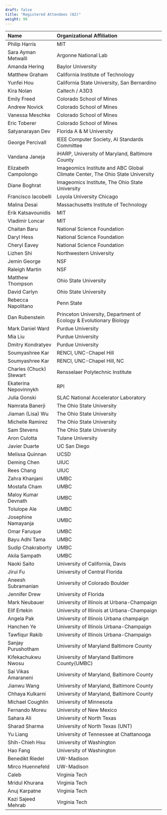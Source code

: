 ```yaml
---
draft: false
title: "Registered Attendees (82)"
weight: 90
---
```


| Name                    | Organizational Affiliation                                                    |
|:------------------------|:------------------------------------------------------------------------------|
| Philip Harris           | MIT                                                                           |
| Sara Ayman Metwalli     | Argonne National Lab                                                          |
| Amanda Hering           | Baylor University                                                             |
| Matthew Graham          | California Institute of Technology                                            |
| Yunfei Hou              | California State University, San Bernardino                                   |
| Kira Nolan              | Caltech / A3D3                                                                |
| Emily Freed             | Colorado School of Mines                                                      |
| Andrew Novick           | Colorado School of Mines                                                      |
| Vanessa Meschke         | Colorado School of Mines                                                      |
| Eric Toberer            | Colorado School of Mines                                                      |
| Satyanarayan Dev        | Florida A & M University                                                      |
| George Percivall        | IEEE Computer Society, AI Standards Committee                                 |
| Vandana Janeja          | iHARP, University of Maryland, Baltimore County                               |
| Elizabeth Campolongo    | Imageomics Institute and ABC Global Climate Center, The Ohio State University |
| Diane Boghrat           | Imageomics Institute, The Ohio State University                               |
| Francisco Iacobelli     | Loyola University Chicago                                                     |
| Malina Desai            | Massachusetts Institute of Technology                                         |
| Erik Katsavounidis      | MIT                                                                           |
| Vladimir Loncar         | MIT                                                                           |
| Chaitan Baru            | National Science Foundation                                                   |
| Daryl Hess              | National Science Foundation                                                   |
| Cheryl Eavey            | National Science Foundation                                                   |
| Lizhen Shi              | Northwestern University                                                       |
| Jemin George            | NSF                                                                           |
| Raleigh Martin          | NSF                                                                           |
| Matthew Thompson        | Ohio State University                                                         |
| David Carlyn            | Ohio State University                                                         |
| Rebecca Napolitano      | Penn State                                                                    |
| Dan Rubenstein          | Princeton University, Department of Ecology & Evolutionary Biology            |
| Mark Daniel Ward        | Purdue University                                                             |
| Mia Liu                 | Purdue University                                                             |
| Dmitry Kondratyev       | Purdue University                                                             |
| Soumyashree Kar         | RENCI, UNC-Chapel Hill                                                        |
| Soumyashree Kar         | RENCI, UNC-Chapel Hill, NC                                                    |
| Charles (Chuck) Stewart | Rensselaer Polytechnic Institute                                              |
| Ekaterina Nepovinnykh   | RPI                                                                           |
| Julia Gonski            | SLAC National Accelerator Laboratory                                          |
| Namrata Banerji         | The Ohio State University                                                     |
| Jiaman (Lisa) Wu        | The Ohio State University                                                     |
| Michelle Ramirez        | The Ohio State University                                                     |
| Sam Stevens             | The Ohio State University                                                     |
| Aron Culotta            | Tulane University                                                             |
| Javier Duarte           | UC San Diego                                                                  |
| Melissa Quinnan         | UCSD                                                                          |
| Deming Chen             | UIUC                                                                          |
| Rees Chang              | UIUC                                                                          |
| Zahra Khanjani          | UMBC                                                                          |
| Mostafa Cham            | UMBC                                                                          |
| Maloy Kumar Devnath     | UMBC                                                                          |
| Tolulope Ale            | UMBC                                                                          |
| Josephine Namayanja     | UMBC                                                                          |
| Omar Faruque            | UMBC                                                                          |
| Bayu Adhi Tama          | UMBC                                                                          |
| Sudip Chakraborty       | UMBC                                                                          |
| Akila Sampath           | UMBC                                                                          |
| Naoki Saito             | University of California, Davis                                               |
| Jirui Fu                | University of Central Florida                                                 |
| Aneesh Subramanian      | University of Colorado Boulder                                                |
| Jennifer Drew           | University of Florida                                                         |
| Mark Neubauer           | University of Illinois at Urbana-Champaign                                    |
| Elif Ertekin            | University of Illinois at Urbana-Champaign                                    |
| Angela Pak              | University of Illinois Urbana champaign                                       |
| Hanchen Ye              | University of Illinois Urbana-Champaign                                       |
| Tawfiqur Rakib          | University of Illinois Urbana-Champaign                                       |
| Sanjay Purushotham      | University of Maryland Baltimore County                                       |
| Kifekachukwu Nwosu      | University of Maryland Baltimore County(UMBC)                                 |
| Sai Vikas Amaraneni     | University of Maryland, Baltimore County                                      |
| Jianwu Wang             | University of Maryland, Baltimore County                                      |
| Chhaya Kulkarni         | University of Maryland, Baltimore County                                      |
| Michael Coughlin        | University of Minnesota                                                       |
| Fernando Moreu          | University of New Mexico                                                      |
| Sahara Ali              | University of North Texas                                                     |
| Sharad Sharma           | University of North Texas (UNT)                                               |
| Yu Liang                | University of Tennessee at Chattanooga                                        |
| Shih-Chieh Hsu          | University of Washington                                                      |
| Hao Fang                | University of Washington                                                      |
| Benedikt Riedel         | UW-Madison                                                                    |
| Mirco Huennefeld        | UW-Madison                                                                    |
| Caleb                   | Virginia Tech                                                                 |
| Mridul Khurana          | Virginia Tech                                                                 |
| Anuj Karpatne           | Virginia Tech                                                                 |
| Kazi Sajeed Mehrab      | Virginia Tech                                                                 |